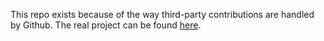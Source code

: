 This repo exists because of the way third-party contributions are handled by Github.
The real project can be found [here](https://github.com/sourcegit-scm/sourcegit).
